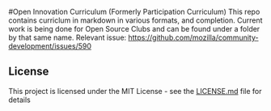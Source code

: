 #Open Innovation Curriculum (Formerly Participation Curriculum)
This repo contains curriclum in markdown in various formats, and completion.
Current work is being done for Open Source Clubs and can be found under a folder by that same name.   Relevant issue: https://github.com/mozilla/community-development/issues/590

## License

This project is licensed under the MIT License - see the [LICENSE.md](LICENSE.md) file for details

